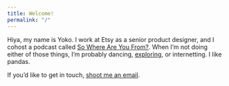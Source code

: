 ```yaml
---
title: Welcome!
permalink: "/"
---
```


<p class="text-body-largest text-full-width">
    Hiya, my name is Yoko. I work at Etsy as a senior product designer, and I cohost a podcast called <a href="https://swayfpodcast.simplecast.com">So Where Are You From?</a>. When I’m not doing either of those things, I’m probably dancing, <a href="/your-nyc-guide">exploring</a>, or internetting. I like pandas.
</p>
<p class="text-body-largest">
    If you’d like to get in touch, <a href="mailto:ysohama+site@gmail.com">shoot me an email</a>. 
</p>